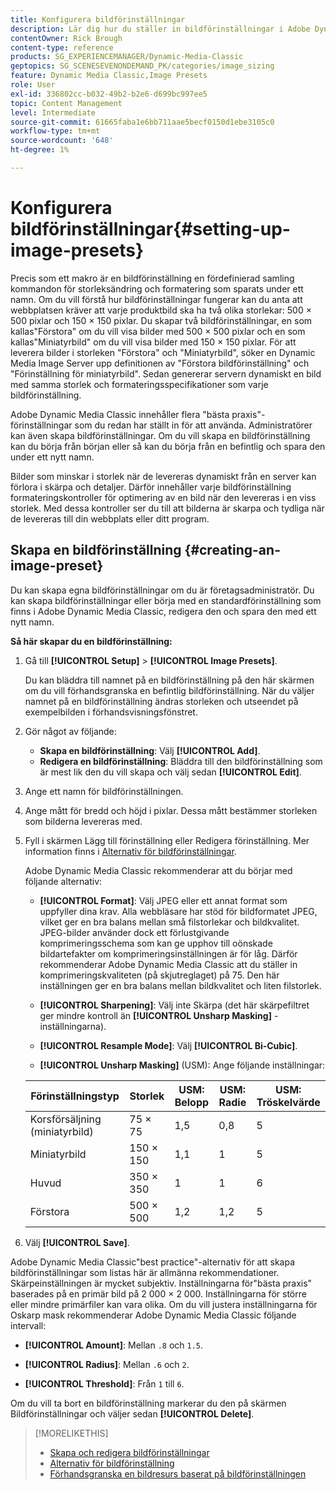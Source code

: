 ```yaml
---
title: Konfigurera bildförinställningar
description: Lär dig hur du ställer in bildförinställningar i Adobe Dynamic Media Classic.
contentOwner: Rick Brough
content-type: reference
products: SG_EXPERIENCEMANAGER/Dynamic-Media-Classic
geptopics: SG_SCENESEVENONDEMAND_PK/categories/image_sizing
feature: Dynamic Media Classic,Image Presets
role: User
exl-id: 336802cc-b032-49b2-b2e6-d699bc997ee5
topic: Content Management
level: Intermediate
source-git-commit: 61665faba1e6bb711aae5becf0150d1ebe3105c0
workflow-type: tm+mt
source-wordcount: '648'
ht-degree: 1%

---
```


# Konfigurera bildförinställningar{#setting-up-image-presets}

Precis som ett makro är en bildförinställning en fördefinierad samling kommandon för storleksändring och formatering som sparats under ett namn. Om du vill förstå hur bildförinställningar fungerar kan du anta att webbplatsen kräver att varje produktbild ska ha två olika storlekar: 500 × 500 pixlar och 150 × 150 pixlar. Du skapar två bildförinställningar, en som kallas&quot;Förstora&quot; om du vill visa bilder med 500 × 500 pixlar och en som kallas&quot;Miniatyrbild&quot; om du vill visa bilder med 150 × 150 pixlar. För att leverera bilder i storleken &quot;Förstora&quot; och &quot;Miniatyrbild&quot;, söker en Dynamic Media Image Server upp definitionen av &quot;Förstora bildförinställning&quot; och &quot;Förinställning för miniatyrbild&quot;. Sedan genererar servern dynamiskt en bild med samma storlek och formateringsspecifikationer som varje bildförinställning.

Adobe Dynamic Media Classic innehåller flera &quot;bästa praxis&quot;-förinställningar som du redan har ställt in för att använda. Administratörer kan även skapa bildförinställningar. Om du vill skapa en bildförinställning kan du börja från början eller så kan du börja från en befintlig och spara den under ett nytt namn.

Bilder som minskar i storlek när de levereras dynamiskt från en server kan förlora i skärpa och detaljer. Därför innehåller varje bildförinställning formateringskontroller för optimering av en bild när den levereras i en viss storlek. Med dessa kontroller ser du till att bilderna är skarpa och tydliga när de levereras till din webbplats eller ditt program.

## Skapa en bildförinställning {#creating-an-image-preset}

Du kan skapa egna bildförinställningar om du är företagsadministratör. Du kan skapa bildförinställningar eller börja med en standardförinställning som finns i Adobe Dynamic Media Classic, redigera den och spara den med ett nytt namn.

**Så här skapar du en bildförinställning:**

1. Gå till **[!UICONTROL Setup]** > **[!UICONTROL Image Presets]**.

   Du kan bläddra till namnet på en bildförinställning på den här skärmen om du vill förhandsgranska en befintlig bildförinställning. När du väljer namnet på en bildförinställning ändras storleken och utseendet på exempelbilden i förhandsvisningsfönstret.

1. Gör något av följande:

   * **Skapa en bildförinställning**: Välj **[!UICONTROL Add]**.
   * **Redigera en bildförinställning**: Bläddra till den bildförinställning som är mest lik den du vill skapa och välj sedan **[!UICONTROL Edit]**.

1. Ange ett namn för bildförinställningen.
1. Ange mått för bredd och höjd i pixlar. Dessa mått bestämmer storleken som bilderna levereras med.
1. Fyll i skärmen Lägg till förinställning eller Redigera förinställning. Mer information finns i [Alternativ för bildförinställningar](application-setup.md#image_preset_options).

   Adobe Dynamic Media Classic rekommenderar att du börjar med följande alternativ:

   * **[!UICONTROL Format]**: Välj JPEG eller ett annat format som uppfyller dina krav. Alla webbläsare har stöd för bildformatet JPEG, vilket ger en bra balans mellan små filstorlekar och bildkvalitet. JPEG-bilder använder dock ett förlustgivande komprimeringsschema som kan ge upphov till oönskade bildartefakter om komprimeringsinställningen är för låg. Därför rekommenderar Adobe Dynamic Media Classic att du ställer in komprimeringskvaliteten (på skjutreglaget) på 75. Den här inställningen ger en bra balans mellan bildkvalitet och liten filstorlek.

   * **[!UICONTROL Sharpening]**: Välj inte Skärpa (det här skärpefiltret ger mindre kontroll än **[!UICONTROL Unsharp Masking]** -inställningarna).

   * **[!UICONTROL Resample Mode]**: Välj **[!UICONTROL Bi-Cubic]**.

   * **[!UICONTROL Unsharp Masking]** (USM): Ange följande inställningar:

   | Förinställningstyp | Storlek | USM: Belopp | USM: Radie | USM: Tröskelvärde |
   | --- | --- | --- | --- | --- |
   | Korsförsäljning (miniatyrbild) | 75 × 75 | 1,5 | 0,8 | 5 |
   | Miniatyrbild | 150 × 150 | 1,1 | 1 | 5 |
   | Huvud | 350 × 350 | 1 | 1 | 6 |
   | Förstora | 500 × 500 | 1,2 | 1,2 | 5 |

1. Välj **[!UICONTROL Save]**.

Adobe Dynamic Media Classic&quot;best practice&quot;-alternativ för att skapa bildförinställningar som listas här är allmänna rekommendationer. Skärpeinställningen är mycket subjektiv. Inställningarna för&quot;bästa praxis&quot; baserades på en primär bild på 2 000 × 2 000. Inställningarna för större eller mindre primärfiler kan vara olika. Om du vill justera inställningarna för Oskarp mask rekommenderar Adobe Dynamic Media Classic följande intervall:

* **[!UICONTROL Amount]**: Mellan `.8` och `1.5`.

* **[!UICONTROL Radius]**: Mellan `.6` och `2`.

* **[!UICONTROL Threshold]**: Från `1` till `6`.

Om du vill ta bort en bildförinställning markerar du den på skärmen Bildförinställningar och väljer sedan **[!UICONTROL Delete]**.

>[!MORELIKETHIS]
>
>* [Skapa och redigera bildförinställningar](application-setup.md#creating_and_editing_image_presets)
>* [Alternativ för bildförinställning](application-setup.md#image_preset_options)
>* [Förhandsgranska en bildresurs baserat på bildförinställningen](previewing-asset.md#previewing_an_image_asset_based_on_its_image_preset)
